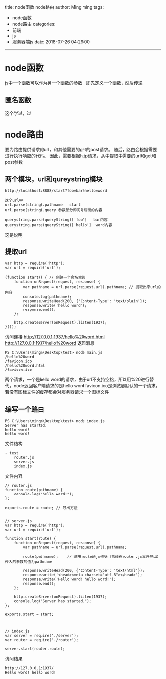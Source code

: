 title: node函数 node路由
author: Ming ming
tags:
  - node函数
  - node路由
categories:
  - 前端
  - js
  - 服务器端js
date: 2018-07-26 04:29:00
---
# node函数
js中一个函数可以作为另一个函数的参数，即先定义一个函数，然后传递
## 匿名函数
这个学过，过
# node路由
要为路由提供请求的url，和其他需要的get的post请求。
随后，路由会根据需要进行执行响应的代码。
因此，需要根据http请求，从中提取中需要的url和get和post参数
## 两个模块，url和qureystring模块
```
http://localhost:8888/start?foo=bar&hello=word

这个url中
url.parse(string).pathname   start
url.parse(string).query	参数部分即问号后面的内容

querystring.parse(queryString)['foo']	bar内容
querystring.parse(queryString)['hello']  word内容
```
这是说明
## 提取url
```
var http = require('http');
var url = require('url');

(function start() {	// 创建一个命名空间
	function onRequest(request, response) {
		var pathname = url.parse(request.url).pathname;	// 提取出来url的内容
		console.log(pathname);
		response.writeHead(200, {'Content-Type': 'text/plain'});
		response.write('hello word');
		response.end();
	};

	http.createServer(onRequest).listen(1937);
}());

```
访问连接 http://127.0.0.1:1937/hello%20word.html
http://127.0.0.1:1937/hello%20word
返回消息
```
PS C:\Users\mingm\Desktop\test> node main.js
/hello%20word
/favicon.ico
/hello%20word.html
/favicon.ico
```
两个请求，一个是hello word的请求，由于url不支持空格，所以用%20进行替代，node返回客户端请求的是hello word
favicon.ico是浏览器默认的一个请求，若没有图标文件的缓存都会对服务器请求一个图标文件
## 编写一个路由
```
PS C:\Users\mingm\Desktop\test> node index.js
Server has started.
hello word!
hello word!
```
文件结构
```
- test
    router.js
    server.js
    index.js
```
文件内容
```
// router.js
function route(pathname) {
	console.log("hello word!");
};

exports.route = route; // 导出方法


// server.js
var http = require('http');
var url = require('url');

function start(route) {
	function onRequest(request, response) {
		var pathname = url.parse(request.url).pathname;

		route(pathname);	// 使用route的js模块（已经在router.js文件导出）传入的参数的值为pathname
		
		response.writeHead(200, {'Content-Type': 'text/html'});
		response.write('<head><meta charset="utf-8"></head>');
		response.write('Hello word! hello word!');
		response.end();
	};

	http.createServer(onRequest).listen(1937);
  	console.log("Server has started.");
};

exports.start = start;



// index.js
var server = require('./server');
var router = require('./router');

server.start(router.route);
```
访问结果
```
http://127.0.0.1:1937/
Hello word! hello word!
```
